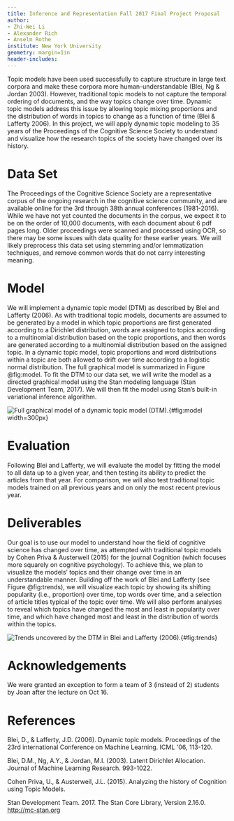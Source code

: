 ```yaml
---
title: Inference and Representation Fall 2017 Final Project Proposal
author: 
- Zhi-Wei Li
- Alexander Rich
- Anselm Rothe
institute: New York University
geometry: margin=1in
header-includes:
---
```


Topic models have been used successfully to capture structure in large text
corpora and make these corpora more human-understandable (Blei, Ng & Jordan
2003). However, traditional topic models to not capture the temporal ordering of
documents, and the way topics change over time. Dynamic topic models address
this issue by allowing topic mixing proportions and the distribution of words in
topics to change as a function of time (Blei & Lafferty 2006). In this project, we will apply dynamic
topic modeling to 35 years of the Proceedings of the Cognitive Science Society
to understand and visualize how the research topics of the society have changed
over its history.

# Data Set

The Proceedings of the Cognitive Science Society are a representative corpus of
the ongoing research in the cognitive science community, and are available
online for the 3rd through 38th annual conferences (1981-2016). While we have
not yet counted the documents in the corpus, we expect it to be on the order of
10,000 documents, with each document about 6 pdf pages long. Older proceedings
were scanned and processed using OCR, so there may be some issues with data
quality for these earlier years. We will likely preprocess this data set using
stemming and/or lemmatization techniques, and remove common words that do not
carry interesting meaning.

# Model

We will implement a dynamic topic model (DTM) as described by Blei and Lafferty
(2006). As with traditional topic models, documents are assumed to be generated
by a model in which topic proportions are first generated according to a
Dirichlet distribution, words are assigned to topics according to a multinomial
distribution based on the topic proportions, and then words are generated
according to a multinomial distribution based on the assigned topic. In a
dynamic topic model, topic proportions and word distributions within a topic are
both allowed to drift over time according to a logistic normal distribution. The
full graphical model is summarized in Figure @fig:model. To fit the DTM to our data set,
we will write the model as a directed graphical model using the Stan modeling
language (Stan Development Team, 2017). We will then fit the model using Stan’s
built-in variational inference algorithm.

![ 
Full graphical model of a dynamic topic model (DTM).
](figures/model.png){#fig:model width=300px}

# Evaluation

Following Blei and Lafferty, we will evaluate the model by fitting the model to
all data up to a given year, and then testing its ability to predict the
articles from that year. For comparison, we will also test traditional topic
models trained on all previous years and on only the most recent previous year.

# Deliverables

Our goal is to use our model to understand how the field of cognitive science
has changed over time, as attempted with traditional topic models by Cohen
Priva & Austerweil (2015) for the journal Cognition (which focuses more squarely
on cognitive psychology). To achieve this, we plan to visualize the models’
topics and their change over time in an understandable manner. Building off the
work of Blei and Lafferty (see Figure @fig:trends), we will visualize each topic by
showing its shifting popularity (i.e., proportion) over time, top words over
time, and a selection of article titles typical of the topic over time. We will
also perform analyses to reveal which topics have changed the most and least in
popularity over time, and which have changed most and least in the distribution
of words within the topics.

![ 
Trends uncovered by the DTM in Blei and Lafferty (2006).
](figures/trends.png){#fig:trends}

# Acknowledgements

We were granted an exception to form a team of 3 (instead of 2) students by Joan after the lecture on Oct 16.

# References

Blei, D., & Lafferty, J.D. (2006). Dynamic topic models. Proceedings of the 23rd international Conference on Machine Learning. ICML '06, 113-120. 

Blei, D.M., Ng, A.Y., & Jordan, M.I. (2003). Latent Dirichlet Allocation. Journal of Machine Learning Research. 993-1022.

Cohen Priva, U., & Austerweil, J.L. (2015). Analyzing the history of Cognition using Topic Models.

Stan Development Team. 2017. The Stan Core Library, Version 2.16.0. http://mc-stan.org
